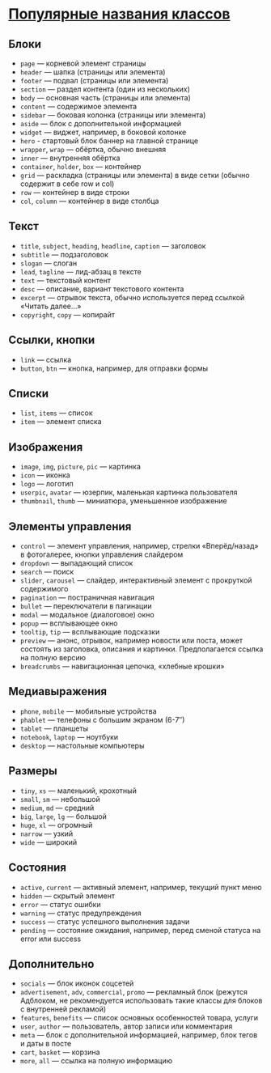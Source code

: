 # [Популярные названия классов](../index.md)

## Блоки

- `page` — корневой элемент страницы
- `header` — шапка (страницы или элемента)
- `footer` — подвал (страницы или элемента)
- `section` — раздел контента (один из нескольких)
- `body` — основная часть (страницы или элемента)
- `content` — содержимое элемента
- `sidebar` — боковая колонка (страницы или элемента)
- `aside` — блок с дополнительной информацией
- `widget` — виджет, например, в боковой колонке
- `hero` - стартовый блок баннер на главной странице
- `wrapper`, `wrap` — обёртка, обычно внешняя
- `inner` — внутренняя обёртка
- `container`, `holder`, `box` — контейнер
- `grid` — раскладка (страницы или элемента) в виде сетки (обычно содержит в себе row и col)
- `row` — контейнер в виде строки
- `col`, `column` — контейнер в виде столбца

## Текст

- `title`, `subject`, `heading`, `headline`, `caption` — заголовок
- `subtitle` — подзаголовок
- `slogan` — слоган
- `lead`, `tagline` — лид-абзац в тексте
- `text` — текстовый контент
- `desc` — описание, вариант текстового контента
- `excerpt` — отрывок текста, обычно используется перед ссылкой «Читать далее…»
- `copyright`, `copy` — копирайт

## Ссылки, кнопки

- `link` — ссылка
- `button`, `btn` — кнопка, например, для отправки формы

## Списки

- `list`, `items` — список
- `item` — элемент списка

## Изображения

- `image`, `img`, `picture`, `pic` — картинка
- `icon` — иконка
- `logo` — логотип
- `userpic`, `avatar` — юзерпик, маленькая картинка пользователя
- `thumbnail`, `thumb` — миниатюра, уменьшенное изображение

## Элементы управления

- `control` — элемент управления, например, стрелки «Вперёд/назад» в фотогалерее, кнопки управления слайдером
- `dropdown` — выпадающий список
- `search` — поиск
- `slider`, `carousel` — слайдер, интерактивный элемент с прокруткой содержимого
- `pagination` — постраничная навигация
- `bullet` — переключатели в пагинации
- `modal` — модальное (диалоговое) окно
- `popup` — всплывающее окно
- `tooltip`, `tip` — всплывающие подсказки
- `preview` — анонс, отрывок, например новости или поста, может состоять из заголовка, описания и картинки. Предполагается ссылка на полную версию
- `breadcrumbs` — навигационная цепочка, «хлебные крошки»

## Медиавыражения

- `phone`, `mobile` — мобильные устройства
- `phablet` — телефоны с большим экраном (6-7″)
- `tablet` — планшеты
- `notebook`, `laptop` — ноутбуки
- `desktop` — настольные компьютеры

## Размеры

- `tiny`, `xs` — маленький, крохотный
- `small`, `sm` — небольшой
- `medium`, `md` — средний
- `big`, `large`, `lg` — большой
- `huge`, `xl` — огромный
- `narrow` — узкий
- `wide` — широкий

## Состояния

- `active`, `current` — активный элемент, например, текущий пункт меню
- `hidden` — скрытый элемент
- `error` — статус ошибки
- `warning` — статус предупреждения
- `success` — статус успешного выполнения задачи
- `pending` — состояние ожидания, например, перед сменой статуса на error или success

## Дополнительно

- `socials` — блок иконок соцсетей
- `advertisement`, `adv`, `commercial`, `promo` — рекламный блок (режутся Адблоком, не рекомендуется использовать такие классы для блоков с внутренней рекламой)
- `features`, `benefits` — список основных особенностей товара, услуги
- `user`, `author` — пользователь, автор записи или комментария
- `meta` — блок с дополнительной информацией, например, блок тегов и даты в посте
- `cart`, `basket` — корзина
- `more`, `all` — ссылка на полную информацию
